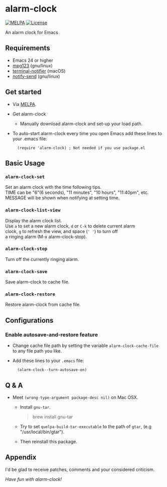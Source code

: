 # alarm-clock

[![MELPA](https://melpa.org/packages/alarm-clock-badge.svg)](https://melpa.org/#/alarm-clock)
[![License](http://img.shields.io/:license-gpl3-blue.svg)](http://www.gnu.org/licenses/gpl-3.0.html)

An alarm clock for Emacs


## Requirements

-   Emacs 24 or higher
-   [mpg123](http://mpg123.org) (gnu/linux)
-   [terminal-notifier](https://github.com/julienXX/terminal-notifier) (macOS)
-   [notify-send](https://manpages.debian.org/stretch/libnotify-bin/notify-send.1.en.html) (gnu/linux)

## Get started
- Via [MELPA](https://melpa.org).

-   Get alarm-clock
    -   Manually download alarm-clock and set-up your load path.
-   To auto-start alarm-clock every time you open Emacs add these lines to your .emacs file:

          (require 'alarm-clock) ; Not needed if you use package.el

## Basic Usage

### `alarm-clock-set`

Set an alarm clock with the time following tips.  
TIME can be "6"(6 seconds), "11 minutes", "10 hours", "11:40pm", etc.  
MESSAGE will be shown when notifying at setting time.

### `alarm-clock-list-view`

Display the alarm clock list.  
Use `a` to set a new alarm clock, `d` or `C-k` to delete current alarm  
clock, `g` to refresh the view, and space (`' '`) to turn off  
a ringing alarm (M-x alarm-clock-stop).  

### `alarm-clock-stop`

Turn off the currently ringing alarm.

### `alarm-clock-save`

Save alarm-clock to cache file.

### `alarm-clock-restore`

Restore alarm-clock from cache file.


## Configurations

### Enable autosave-and-restore feature

-   Change cache file path by setting the variable `alarm-clock-cache-file` to any file path you like.
-   Add these lines to your `.emacs` file:

          (alarm-clock--turn-autosave-on)

## Q & A

-   Meet `(wrong-type-argument package-desc nil)` on Mac OSX.

    -   Install `gnu-tar`.

        > brew install gnu-tar

    -   Try to set `quelpa-build-tar-executable` to the path of `gtar`, (e.g "/usr/local/bin/gtar").

    -   Then reinstall this package.

## Appendix

I'd be glad to receive patches,
comments and your considered criticism.

_Have fun with alarm-clock!_
